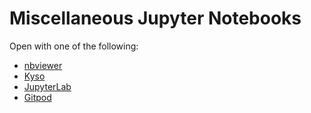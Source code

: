 # Miscellaneous Jupyter Notebooks

Open with one of the following: 

* [nbviewer](https://nbviewer.jupyter.org/github/beginnerSC/misc/tree/master/)
* [Kyso](https://kyso.io/beginnerSC/misc)
* [JupyterLab](https://mybinder.org/v2/gh/beginnerSC/misc/master?urlpath=lab)
* [Gitpod](https://gitpod.io/#https://github.com/beginnerSC/misc)
